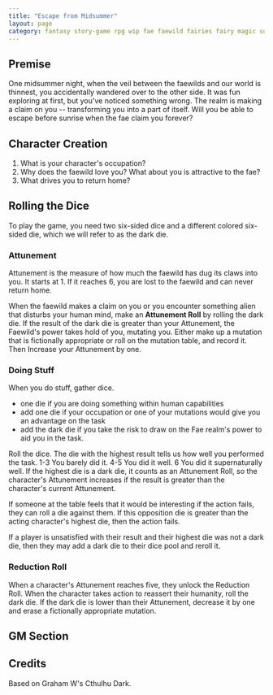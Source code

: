 ```yaml
---
title: "Escape from Midsummer"
layout: page
category: fantasy story-game rpg wip fae faewild fairies fairy magic summer midsummer escape
---
```


## Premise
One midsummer night, when the veil between the faewilds and our world is thinnest, you accidentally wandered over to the other side. It was fun exploring at first, but you've noticed something wrong. The realm is making a claim on you -- transforming you into a part of itself. Will you be able to escape before sunrise when the fae claim you forever?

## Character Creation

1. What is your character's occupation?
2. Why does the faewild love you? What about you is attractive to the fae?
3. What drives you to return home?

## Rolling the Dice
To play the game, you need two six-sided dice and a different colored six-sided die, which we will refer to as the dark die. 

### Attunement
Attunement is the measure of how much the faewild has dug its claws into you. It starts at 1. If it reaches 6, you are lost to the faewild and can never return home.

When the faewild makes a claim on you or you encounter something alien that disturbs your human mind, make an **Attunement Roll** by rolling the dark die. If the result of the dark die is greater than your Attunement, the Faewild's power takes hold of you, mutating you. Either make up a mutation that is fictionally appropriate or roll on the mutation table, and record it. Then Increase your Attunement by one.

### Doing Stuff
When you do stuff, gather dice.
* one die if you are doing something within human capabilities
* add one die if your occupation or one of your mutations would give you an advantage on the task
* add the dark die if you take the risk to draw on the Fae realm's power to aid you in the task.

Roll the dice. The die with the highest result tells us how well you performed the task.
1-3  You barely did it.
4-5  You did it well.
6    You did it supernaturally well.
If the highest die is a dark die, it counts as an Attunement Roll, so the character's Attunement increases if the result is greater than the character's current Attunement.

If someone at the table feels that it would be interesting if the action fails, they can roll a die against them. If this opposition die is greater than the acting character's highest die, then the action fails.

If a player is unsatisfied with their result and their highest die was not a dark die, then they may add a dark die to their dice pool and reroll it.

### Reduction Roll
When a character's Attunement reaches five, they unlock the Reduction Roll. When the character takes action to reassert their humanity, roll the dark die. If the dark die is lower than their Attunement, decrease it by one and erase a fictionally appropriate mutation.

## GM Section


## Credits
Based on Graham W's Cthulhu Dark.
